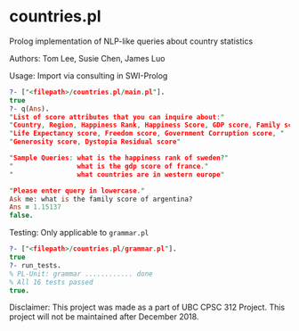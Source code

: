 # countries.pl

Prolog implementation of NLP-like queries about country statistics

Authors: Tom Lee, Susie Chen, James Luo

Usage: Import via consulting in SWI-Prolog

```prolog
?- ["<filepath>/countries.pl/main.pl"].
true
?- q(Ans).
"List of score attributes that you can inquire about:"
"Country, Region, Happiness Rank, Happiness Score, GDP score, Family score,"
"Life Expectancy score, Freedom score, Government Corruption score, "
"Generosity score, Dystopia Residual score"

"Sample Queries: what is the happiness rank of sweden?"
"                what is the gdp score of france."
"                what countries are in western europe"

"Please enter query in lowercase."
Ask me: what is the family score of argentina?
Ans = 1.15137
false.
```

Testing: Only applicable to `grammar.pl`

```prolog
?- ["<filepath>/countries.pl/grammar.pl"].
true
?- run_tests.
% PL-Unit: grammar ............ done
% All 16 tests passed
true.
```

Disclaimer: This project was made as a part of UBC CPSC 312 Project. This project will not be maintained after December 2018.
